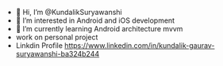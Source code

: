 - 👋 Hi, I’m @KundalikSuryawanshi
- 👀 I’m interested in Android and iOS development
- 🌱 I’m currently learning Android architecture mvvm 
- work on personal project
- Linkdin Profile https://www.linkedin.com/in/kundalik-gaurav-suryawanshi-ba324b244


<!---
KundalikSuryawanshi/KundalikSuryawanshi is a ✨ special ✨ repository because its `README.md` (this file) appears on your GitHub profile.
You can click the Preview link to take a look at your changes.
--->
